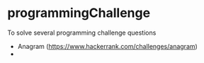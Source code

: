 programmingChallenge
====================

To solve several programming challenge questions
- Anagram (https://www.hackerrank.com/challenges/anagram)
- 
